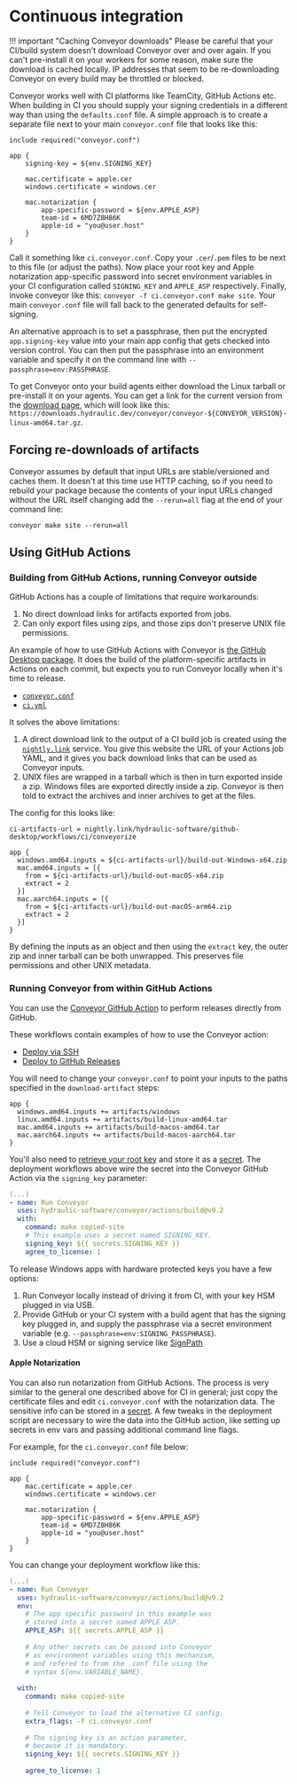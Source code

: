 # Continuous integration

!!! important "Caching Conveyor downloads"
    Please be careful that your CI/build system doesn't download Conveyor over and over again. If you can't pre-install it on your workers for some reason, make sure the download is cached locally. IP addresses that seem to be re-downloading Conveyor on every build may be throttled or blocked.

Conveyor works well with CI platforms like TeamCity, GitHub Actions etc. When building in CI you should supply your signing credentials in a different way than using the `defaults.conf` file. A simple approach is to create a separate file next to your main `conveyor.conf` file that looks like this:

```
include required("conveyor.conf")

app {
    signing-key = ${env.SIGNING_KEY}

    mac.certificate = apple.cer
    windows.certificate = windows.cer
    
    mac.notarization {
        app-specific-password = ${env.APPLE_ASP}
        team-id = 6MD7Z8H86K
        apple-id = "you@user.host"
    }
}
```

Call it something like `ci.conveyor.conf`. Copy your `.cer`/`.pem` files to be next to this file (or adjust the paths). Now place your root key and Apple notarization app-specific password into secret environment variables in your CI configuration called `SIGNING_KEY` and `APPLE_ASP` respectively. Finally, invoke conveyor like this: `conveyor -f ci.conveyor.conf make site`. Your main `conveyor.conf` file will fall back to the generated defaults for self-signing.  

An alternative approach is to set a passphrase, then put the encrypted `app.signing-key` value into your main app config that gets checked into version control. You can then put the passphrase into an environment variable and specify it on the command line with `--passphrase=env:PASSPHRASE`.

To get Conveyor onto your build agents either download the Linux tarball or pre-install it on your agents. You can get a link for the current version from the [download page](https://downloads.hydraulic.dev/conveyor/download.html), which will look like this: `https://downloads.hydraulic.dev/conveyor/conveyor-${CONVEYOR_VERSION}-linux-amd64.tar.gz`.

## Forcing re-downloads of artifacts

Conveyor assumes by default that input URLs are stable/versioned and caches them. It doesn't at this time use HTTP caching, so if you need to rebuild your package because the contents of your input URLs changed without the URL itself changing add the `--rerun=all` flag at the end of your command line:

```
conveyor make site --rerun=all
```

## Using GitHub Actions

### Building from GitHub Actions, running Conveyor outside

GitHub Actions has a couple of limitations that require workarounds:

1. No direct download links for artifacts exported from jobs.
2. Can only export files using zips, and those zips don't preserve UNIX file permissions.

An example of how to use GitHub Actions with Conveyor is [the GitHub Desktop package](https://github.com/hydraulic-software/github-desktop/). It does the build of the platform-specific artifacts in Actions on each commit, but expects you to run Conveyor locally when it's time to release.

* [`conveyor.conf`](https://github.com/hydraulic-software/github-desktop/blob/conveyorize/conveyor.conf)
* [`ci.yml`](https://github.com/hydraulic-software/github-desktop/blob/conveyorize/.github/workflows/ci.yml)

It solves the above limitations:

1. A direct download link to the output of a CI build job is created using the [`nightly.link`](https://www.nightly.link) service. You give this website the URL of your Actions job YAML, and it gives you back download links that can be used as Conveyor inputs. 
2. UNIX files are wrapped in a tarball which is then in turn exported inside a zip. Windows files are exported directly inside a zip. Conveyor is then told to extract the archives and inner archives to get at the files.

The config for this looks like:

```
ci-artifacts-url = nightly.link/hydraulic-software/github-desktop/workflows/ci/conveyorize

app {
  windows.amd64.inputs = ${ci-artifacts-url}/build-out-Windows-x64.zip
  mac.amd64.inputs = [{
    from = ${ci-artifacts-url}/build-out-macOS-x64.zip
    extract = 2
  }]
  mac.aarch64.inputs = [{
    from = ${ci-artifacts-url}/build-out-macOS-arm64.zip
    extract = 2
  }]
}
```

By defining the inputs as an object and then using the `extract` key, the outer zip and inner tarball can be both unwrapped. This preserves file permissions and other UNIX metadata.

### Running Conveyor from within GitHub Actions

You can use the [Conveyor GitHub Action](https://github.com/hydraulic-software/conveyor/tree/master/actions/build) to perform releases directly from GitHub.

These workflows contain examples of how to use the Conveyor action:

* [Deploy via SSH](https://github.com/hydraulic-software/flutter-demo/tree/master/.github/workflows/deploy-to-ssh.yml)
* [Deploy to GitHub Releases](https://github.com/hydraulic-software/flutter-demo/tree/master/.github/workflows/deploy-to-gh.yml)

You will need to change your `conveyor.conf` to point your inputs to the
paths specified in the `download-artifact` steps:

```hocon
app {
  windows.amd64.inputs += artifacts/windows
  linux.amd64.inputs += artifacts/build-linux-amd64.tar
  mac.amd64.inputs += artifacts/build-macos-amd64.tar
  mac.aarch64.inputs += artifacts/build-macos-aarch64.tar  
}
```

You'll also need to [retrieve your root key](configs/keys-and-certificates.md#exporting-your-root-key) and store it as a [secret](https://docs.github.com/en/actions/security-guides/encrypted-secrets).
The deployment workflows above wire the secret into the Conveyor GitHub Action via the `signing_key` parameter:

```yaml
(...)
- name: Run Conveyor     
  uses: hydraulic-software/conveyor/actions/build@v9.2
  with:
    command: make copied-site
    # This example uses a secret named SIGNING_KEY.
    signing_key: ${{ secrets.SIGNING_KEY }}
    agree_to_license: 1
```


To release Windows apps with hardware protected keys you have a few options:

1. Run Conveyor locally instead of driving it from CI, with your key HSM plugged in via USB.
2. Provide GitHub or your CI system with a build agent that has the signing key plugged in, and supply the passphrase via a secret environment variable (e.g. `--passphrase=env:SIGNING_PASSPHRASE`).
3. Use a cloud HSM or signing service like [SignPath](https://about.signpath.io/)

#### Apple Notarization

You can also run notarization from GitHub Actions. The process is very similar to the general one described above for CI in general; just copy the certificate files and edit `ci.conveyor.conf` with the notarization data.
The sensitive info can be stored in a [secret](https://docs.github.com/en/actions/security-guides/encrypted-secrets).
A few tweaks in the deployment script are necessary to wire the data into the GitHub action, like setting up secrets in env vars and passing additional command line flags.

For example, for the `ci.conveyor.conf` file below:


```hocon
include required("conveyor.conf")

app {
    mac.certificate = apple.cer
    windows.certificate = windows.cer
    
    mac.notarization {
        app-specific-password = ${env.APPLE_ASP}
        team-id = 6MD7Z8H86K
        apple-id = "you@user.host"
    }
}
```

You can change your deployment workflow like this:

```yaml
(...)
- name: Run Conveyor     
  uses: hydraulic-software/conveyor/actions/build@v9.2
  env:
    # The app specific password in this example was  
    # stored into a secret named APPLE_ASP.
    APPLE_ASP: ${{ secrets.APPLE_ASP }}
    
    # Any other secrets can be passed into Conveyor 
    # as environment variables using this mechanism,
    # and refered to from the .conf file using the 
    # syntax ${env.VARIABLE_NAME}.
    
  with:
    command: make copied-site
    
    # Tell Conveyor to load the alternative CI config.
    extra_flags: -f ci.conveyor.conf
    
    # The signing key is an action parameter,
    # because it is mandatory.
    signing_key: ${{ secrets.SIGNING_KEY }}
    
    agree_to_license: 1
```

